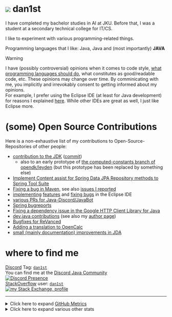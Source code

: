 # <img src="https://cdn.discordapp.com/avatars/358291050957111296/04142bc301e89d192b99e2d3664f4723.png" height="100px" /> dan1st

I have completed my bachelor studies in AI at JKU.
Before that, I was a student at a secondary technical college for IT/CS.

I like to experiment with various programming-related things.

Programming languages that I like: Java, Java and (most importantly) **JAVA**

> [!Warning]
> I have (possibly controversial) opinions when it comes to code style, [what programming languages should do](https://gist.github.com/danthe1st/1a7879ccf70db9092ff189370527bb31), what constitutes as good/readable code, etc. These opinions may change over time. By comminicating with me, you implicitly and irrevokably consent to getting informed about my opinions.  
For example, I prefer using the Eclipse IDE (at least for Java development) for reasons I explained [here](https://gist.github.com/danthe1st/b72175436d9aaf0e19eeca608cce4feb). While other IDEs are great as well, I just like Eclipse more.

# (some) Open Source Contributions

Here is a non-exhaustive list of my contributions to Open-Source-Repositories of other people:

- [contribution to the JDK](https://github.com/openjdk/jdk/pull/15040) ([commit](https://github.com/openjdk/jdk/commit/b463c6d3b0f27c8f124b5733cb9e7677542abe37))
  - also to an early prototype of [the computed-constants branch of opendk/leyden](https://github.com/openjdk/leyden/pull/1) (but this prototype has been replaced by something else)
- [Implement Content assist for Spring Data JPA Repository methods to Spring Tool Suite](https://github.com/spring-projects/sts4/pull/981)
- [Fixing a bug in Maven](https://github.com/apache/maven/pull/1801), see also [issues I reported](https://issues.apache.org/jira/browse/MNG-8336?filter=-2&jql=reporter%20in%20(dan1st)%20order%20by%20created%20DESC)
- [implementing](https://github.com/eclipse-jdt/eclipse.jdt.ui/pull/1825) [features](https://github.com/eclipse-jdt/eclipse.jdt.ui/pull/1979) and [fixing bugs](https://github.com/eclipse-equinox/p2/pull/577) in the Eclipse IDE
- [various PRs for Java-Discord/JavaBot](https://github.com/Java-Discord/JavaBot/pulls?q=author%3A%40me+sort%3Acomments-desc)
- [Spring bugreports](https://github.com/search?q=org%3Aspring-projects+author%3Adanthe1st&type=issues)
- [Fixing a dependency issue in the Google HTTP Client Library for Java](https://github.com/googleapis/google-http-java-client/pull/1405)
- [dev.java contributions](https://github.com/java/devjava-content/pulls?q=is%3Apr+author%3A%40me+) (see also my [author page](https://dev.java/author/DanielSchmid/))
- [Bugfixes for ReVanced](https://github.com/pulls?q=is%3Apr+author%3A%40me+archived%3Afalse+user%3Arevanced+sort%3Acomments-desc)
- [Adding a translation to OpenCalc](https://github.com/Darkempire78/OpenCalc/pull/34)
- [small (mainly documentation) improvements in JDA](https://github.com/DV8FromTheWorld/JDA/pulls?q=author%3A%40me+sort%3Aupdated-desc+)

# where to find me

[Discord](https://discord.com) Tag: [`dan1st`](https://discord.com/users/358291050957111296)<br/>
You can find me at the [Discord Java Community](https://discordjug.net/)<br/>
[![Discord Presence](https://lanyard-profile-readme.vercel.app/api/358291050957111296?theme=light)](https://discord.com/users/358291050957111296)<br/>
[StackOverflow](https://stackoverflow.com) user: [`dan1st`](https://stackoverflow.com/users/10871900/dan1st)<br/>
<a href="https://stackoverflow.com/users/10871900/dan1st"><img src="https://stackexchange.com/users/flair/15064163.png" height="100px" alt="my Stack Exchange, profile" /></a>

---
<details>
  <summary>Click here to expand <a href="https://github.com/lowlighter/metrics">GitHub Metrics</a></summary>
  
  <img src="https://raw.githubusercontent.com/danthe1st/github-stats/generated/metrics.svg" width="75%" alt="GitHub Metrics" />
  
</details>

<details>
  <summary>Click here to expand various other stats</summary>
  
<a href="https://github.com/DenverCoder1/github-readme-streak-stats"><img src="https://streak-stats.demolab.com/?user=danthe1st&hide_border=true&fire=red" height="100px" /></a>


  
##### Stats from github-readme-stats:
<a href=""><img src="https://github-readme-stats.vercel.app/api?username=danthe1st&show_icons=true&include_all_commits=true&count_private=true&theme=cobalt" alt="my github stats" height="150px" /></a>
<a href=""><img src="https://github-readme-stats.vercel.app/api/top-langs/?username=danthe1st&layout=compact&height=200" alt="Top Langs" height="150px" /></a>
##### Stats from github-stats (includes private repositories and organizations):
![](https://github.com/danthe1st/github-stats/blob/generated/overview.svg)
![](https://github.com/danthe1st/github-stats/blob/generated/languages.svg)
  
##### GitHub Profile Trophy
[![GitHub Profile Trophy](https://github-profile-trophy.vercel.app/?username=danthe1st)](https://github.com/ryo-ma/github-profile-trophy)
</details>

